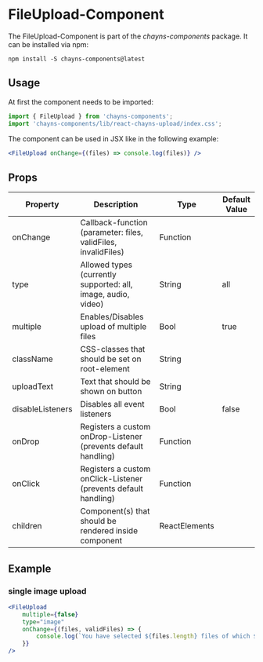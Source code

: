 # FileUpload-Component #

The FileUpload-Component is part of the *chayns-components* package. It can be installed via npm:

    npm install -S chayns-components@latest


## Usage ##
At first the component needs to be imported:

```jsx
import { FileUpload } from 'chayns-components';
import 'chayns-components/lib/react-chayns-upload/index.css';
```

The component can be used in JSX like in the following example:
```jsx
<FileUpload onChange={(files) => console.log(files)} />
```


## Props ##
| Property          | Description                                                                | Type          | Default Value |
|-------------------|----------------------------------------------------------------------------|---------------|---------------|
| onChange          | Callback-function (parameter: files, validFiles, invalidFiles)             | Function      |               |
| type              | Allowed types (currently supported: all, image, audio, video)              | String        | all           |
| multiple          | Enables/Disables upload of multiple files                                  | Bool          | true          |
| className         | CSS-classes that should be set on root-element                             | String        |               |
| uploadText        | Text that should be shown on button                                        | String        |               |
| disableListeners  | Disables all event listeners                                               | Bool          | false         |
| onDrop            | Registers a custom onDrop-Listener (prevents default handling)             | Function      |               |
| onClick           | Registers a custom onClick-Listener (prevents default handling)            | Function      |               |
| children          | Component(s) that should be rendered inside component                      | ReactElements |               |


## Example ##
### single image upload ###
```jsx
<FileUpload
    multiple={false}
    type="image"
    onChange={(files, validFiles) => {
        console.log(`You have selected ${files.length} files of which ${validFiles.length} are valid`);
    }}
/>
```